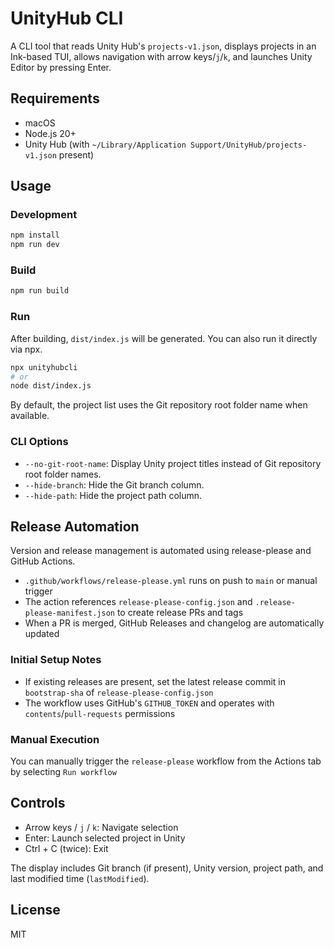 # UnityHub CLI

A CLI tool that reads Unity Hub's `projects-v1.json`, displays projects in an Ink-based TUI, allows navigation with arrow keys/`j`/`k`, and launches Unity Editor by pressing Enter.

## Requirements

- macOS
- Node.js 20+
- Unity Hub (with `~/Library/Application Support/UnityHub/projects-v1.json` present)

## Usage

### Development

```bash
npm install
npm run dev
```

### Build

```bash
npm run build
```

### Run

After building, `dist/index.js` will be generated. You can also run it directly via npx.

```bash
npx unityhubcli
# or
node dist/index.js
```

By default, the project list uses the Git repository root folder name when available.

### CLI Options

- `--no-git-root-name`: Display Unity project titles instead of Git repository root folder names.
- `--hide-branch`: Hide the Git branch column.
- `--hide-path`: Hide the project path column.

## Release Automation

Version and release management is automated using release-please and GitHub Actions.

- `.github/workflows/release-please.yml` runs on push to `main` or manual trigger
- The action references `release-please-config.json` and `.release-please-manifest.json` to create release PRs and tags
- When a PR is merged, GitHub Releases and changelog are automatically updated

### Initial Setup Notes

- If existing releases are present, set the latest release commit in `bootstrap-sha` of `release-please-config.json`
- The workflow uses GitHub's `GITHUB_TOKEN` and operates with `contents`/`pull-requests` permissions

### Manual Execution

You can manually trigger the `release-please` workflow from the Actions tab by selecting `Run workflow`

## Controls

- Arrow keys / `j` / `k`: Navigate selection
- Enter: Launch selected project in Unity
- Ctrl + C (twice): Exit

The display includes Git branch (if present), Unity version, project path, and last modified time (`lastModified`).

## License

MIT
